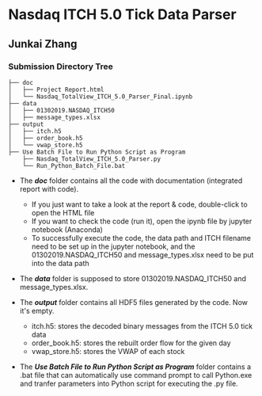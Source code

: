 # Nasdaq ITCH 5.0 Tick Data Parser

## Junkai Zhang

### Submission Directory Tree

```
├── doc
│   ├── Project Report.html
│   └── Nasdaq_TotalView_ITCH_5.0_Parser_Final.ipynb
├── data
│   ├── 01302019.NASDAQ_ITCH50
│   ├── message_types.xlsx
├── output
│   ├── itch.h5
│   ├── order_book.h5
│   └── vwap_store.h5
├── Use Batch File to Run Python Script as Program    
    ├── Nasdaq_TotalView_ITCH_5.0_Parser.py
    └── Run_Python_Batch_File.bat
```

- The _**doc**_ folder contains all the code with documentation (integrated report with code).
  - If you just want to take a look at the report & code, double-click to open the HTML file
  - If you want to check the code (run it), open the ipynb file by jupyter notebook (Anaconda)
   - To successfully execute the code, the data path and ITCH filename need to be set up in the jupyter notebook, and the 01302019.NASDAQ_ITCH50 and message_types.xlsx need to be put into the data path
   
- The _**data**_ folder is supposed to store 01302019.NASDAQ_ITCH50 and message_types.xlsx. 

- The _**output**_ folder contains all HDF5 files generated by the code. Now it's empty.
  - itch.h5: stores the decoded binary messages from the ITCH 5.0 tick data
  - order_book.h5: stores the rebuilt order flow for the given day
  - vwap_store.h5: stores the VWAP of each stock

- The _**Use Batch File to Run Python Script as Program**_ folder contains a .bat file that can automatically use command prompt to call Python.exe and tranfer parameters into Python script for executing the .py file. 

